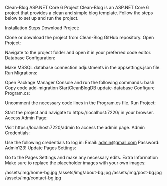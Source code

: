 Clean-Blog ASP.NET Core 6 Project
Clean-Blog is an ASP.NET Core 6 project that provides a clean and simple blog template. Follow the steps below to set up and run the project.

Installation Steps
Download Project:

Clone or download the project from Clean-Blog GitHub repository.
Open Project:

Navigate to the project folder and open it in your preferred code editor.
Database Configuration:

Make MSSQL database connection adjustments in the appsettings.json file.
Run Migrations:

Open Package Manager Console and run the following commands:
bash
Copy code
add-migration StartCleanBlogDB
update-database
Configure Program.cs:

Uncomment the necessary code lines in the Program.cs file.
Run Project:

Start the project and navigate to https://localhost:7220/ in your browser.
Access Admin Page:

Visit https://localhost:7220/admin to access the admin page.
Admin Credentials:

Use the following credentials to log in:
Email: admin@gmail.com
Password: Admin123!
Update Pages Settings:

Go to the Pages Settings and make any necessary edits.
Extra Information
Make sure to replace the placeholder images with your own images:

/assets/img/home-bg.jpg
/assets/img/about-bg.jpg
/assets/img/post-bg.jpg
/assets/img/contact-bg.jpg
